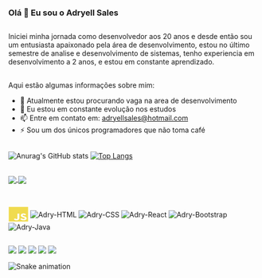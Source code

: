 ### Olá 👋 Eu sou o Adryell Sales

##
Iniciei minha jornada como desenvolvedor aos 20 anos e desde então sou um entusiasta apaixonado pela área de desenvolvimento, estou no último semestre de analise e desenvolvimento de sistemas, tenho experiencia em desenvolvimento a 2 anos, e estou em constante aprendizado.
##

Aqui estão algumas informações sobre mim:

- 🔭 Atualmente estou procurando vaga na area de desenvolvimento
- 🌱 Eu estou em constante evolução nos estudos
- 📫 Entre em contato em: adryellsales@hotmail.com
- ⚡ Sou um dos únicos programadores que não toma café

##

![Anurag's GitHub stats](https://github-readme-stats.vercel.app/api?username=adryellsales&show_icons=true&theme=transparent&locale=pt-br&rank_icon=github&include_all_commits=true)
[![Top Langs](https://github-readme-stats.vercel.app/api/top-langs/?username=adryellsales&layout=donut&theme=transparent)](https://github.com/anuraghazra/github-readme-stats)

##

<a href="https://github.com/anuraghazra/github-readme-stats">
  <img align="center" src="https://github-readme-stats.vercel.app/api/pin/?username=anuraghazra&repo=github-readme-stats&theme=transparent" />
</a>
<a href="https://github.com/anuraghazra/convoychat">
  <img align="center" src="https://github-readme-stats.vercel.app/api/pin/?username=anuraghazra&repo=convoychat&theme=transparent" />
</a>

##

<div style="display: inline_block"><br>
  <img align="center" alt="Adry-Js" height="30" width="40" src="https://raw.githubusercontent.com/devicons/devicon/master/icons/javascript/javascript-plain.svg">  
  <img align="center" alt="Adry-HTML" height="30" width="40" src="https://cdn.jsdelivr.net/gh/devicons/devicon/icons/html5/html5-original.svg"/> 
  <img align="center" alt="Adry-CSS" height="30" width="40" src="https://cdn.jsdelivr.net/gh/devicons/devicon/icons/css3/css3-original.svg" />
  <img align="center" alt="Adry-React" height="30" width="40" src="https://cdn.jsdelivr.net/gh/devicons/devicon/icons/react/react-original.svg" />
  <img align="center" alt="Adry-Bootstrap" height="30" width="40" src="https://cdn.jsdelivr.net/gh/devicons/devicon/icons/bootstrap/bootstrap-original.svg" />
  <img align="center" alt="Adry-Java" height="30" width="40" src="https://cdn.jsdelivr.net/gh/devicons/devicon/icons/java/java-original.svg" />
          
          
</div>
  
  ##
 
<div> 
  <a href="https://wa.me/5511946307087?text=Ol%C3%A1%2C+achei+seu+n%C3%BAmero+atrav%C3%A9s+do+seu+GitHub" target="_blank"><img src="https://img.shields.io/badge/WhatsApp-25D366?style=for-the-badge&logo=whatsapp&logoColor=white" target="_blank"></a>  
  <a href="https://instagram.com/adryellsales" target="_blank"><img src="https://img.shields.io/badge/-Instagram-%23E4405F?style=for-the-badge&logo=instagram&logoColor=white" target="_blank"></a>
 <a href="https://www.facebook.com/adryell.sales/" target="_blank"><img src="https://img.shields.io/badge/Facebook-1877F2?style=for-the-badge&logo=facebook&logoColor=white" target="_blank"></a> 
  <a href = "mailto:adryellsales@hotmail.com"><img src="https://img.shields.io/badge/Microsoft_Outlook-0078D4?style=for-the-badge&logo=microsoft-outlook&logoColor=white" target="_blank"></a>
  <a href="https://www.linkedin.com/in/adryell-sales-34597a159/" target="_blank"><img src="https://img.shields.io/badge/-LinkedIn-%230077B5?style=for-the-badge&logo=linkedin&logoColor=white" target="_blank"></a>
</div>

![Snake animation](https://github.com/Adryellsales/Adryellsales/blob/output/github-contribution-grid-snake.svg)
